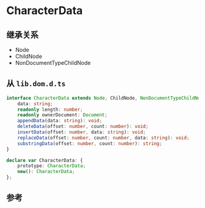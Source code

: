 # CharacterData

## 继承关系

- Node
- ChildNode
- NonDocumentTypeChildNode

## 从 `lib.dom.d.ts`

```ts
interface CharacterData extends Node, ChildNode, NonDocumentTypeChildNode {
    data: string;
    readonly length: number;
    readonly ownerDocument: Document;
    appendData(data: string): void;
    deleteData(offset: number, count: number): void;
    insertData(offset: number, data: string): void;
    replaceData(offset: number, count: number, data: string): void;
    substringData(offset: number, count: number): string;
}

declare var CharacterData: {
    prototype: CharacterData;
    new(): CharacterData;
};
```

## 参考


